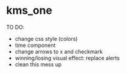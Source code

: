 # kms_one

TO DO:
- change css style (colors)
- time component
- change arrows to x and checkmark
- winning/losing visual effect: replace alerts
- clean this mess up